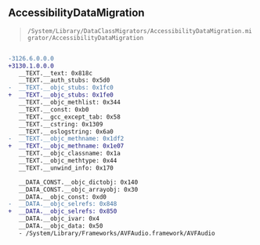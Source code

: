 ## AccessibilityDataMigration

> `/System/Library/DataClassMigrators/AccessibilityDataMigration.migrator/AccessibilityDataMigration`

```diff

-3126.6.0.0.0
+3130.1.0.0.0
   __TEXT.__text: 0x818c
   __TEXT.__auth_stubs: 0x5d0
-  __TEXT.__objc_stubs: 0x1fc0
+  __TEXT.__objc_stubs: 0x1fe0
   __TEXT.__objc_methlist: 0x344
   __TEXT.__const: 0xb0
   __TEXT.__gcc_except_tab: 0x58
   __TEXT.__cstring: 0x1309
   __TEXT.__oslogstring: 0x6a0
-  __TEXT.__objc_methname: 0x1df2
+  __TEXT.__objc_methname: 0x1e07
   __TEXT.__objc_classname: 0x1a
   __TEXT.__objc_methtype: 0x44
   __TEXT.__unwind_info: 0x170

   __DATA_CONST.__objc_dictobj: 0x140
   __DATA_CONST.__objc_arrayobj: 0x30
   __DATA.__objc_const: 0xd0
-  __DATA.__objc_selrefs: 0x848
+  __DATA.__objc_selrefs: 0x850
   __DATA.__objc_ivar: 0x4
   __DATA.__objc_data: 0x50
   - /System/Library/Frameworks/AVFAudio.framework/AVFAudio

```
